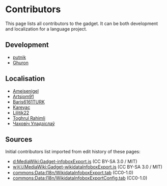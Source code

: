 # Contributors
This page lists all contributors to the gadget. It can be both development and localization for a language project.

## Development
* [putnik](https://ru.wikipedia.org/wiki/User:Putnik)
* [Ghuron](https://ru.wikipedia.org/wiki/User:Ghuron)

## Localisation
* [Ameisenigel](https://commons.wikimedia.org/wiki/User:Ameisenigel)
* [Artsiom91](https://commons.wikimedia.org/wiki/User:Artsiom91)
* [Baris6161TURK](https://commons.wikimedia.org/wiki/User:Baris6161TURK)
* [Kareyac](https://commons.wikimedia.org/wiki/User:Kareyac)
* [Lilitik22](https://commons.wikimedia.org/wiki/User:Lilitik22)
* [Toghrul Rahimli](https://commons.wikimedia.org/wiki/User:Toghrul_Rahimli)
* [Чаховіч Уладзіслаў](https://commons.wikimedia.org/wiki/User:Чаховіч_Уладзіслаў)

## Sources
Initial contributors list imported from edit history of these pages:
* [d:MediaWiki:Gadget-infoboxExport.js](https://www.wikidata.org/w/index.php?title=MediaWiki:Gadget-infoboxExport.js&action=history) (CC BY-SA 3.0 / MIT)
* [w:ru:MediaWiki:Gadget-wikidataInfoboxExport.js](https://ru.wikipedia.org/w/index.php?title=MediaWiki:Gadget-wikidataInfoboxExport.js&action=history) (CC BY-SA 3.0 / MIT)
* [commons:Data:I18n/WikidataInfoboxExport.tab](https://commons.wikimedia.org/w/index.php?title=Data:I18n/WikidataInfoboxExport.tab&action=history) (CC0-1.0)
* [commons:Data:I18n/WikidataInfoboxExportConfig.tab](https://commons.wikimedia.org/w/index.php?title=Data:I18n/WikidataInfoboxExportConfig.tab&action=history) (CC0-1.0)
